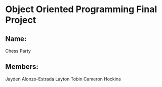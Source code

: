 # Object Oriented Programming Final Project
## Name: 
Chess Party

## Members:
Jayden Alonzo-Estrada
Layton Tobin
Cameron Hockins